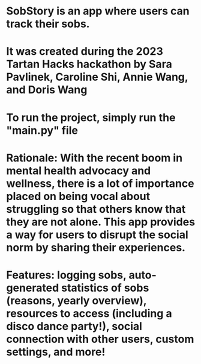 # SobStory is an app where users can track their sobs.
# It was created during the 2023 Tartan Hacks hackathon by Sara Pavlinek, Caroline Shi, Annie Wang, and Doris Wang
# To run the project, simply run the "main.py" file

# Rationale: With the recent boom in mental health advocacy and wellness, there is a lot of importance placed on being vocal about struggling so that others know that they are not alone. This app provides a way for users to disrupt the social norm by sharing their experiences.

# Features: logging sobs, auto-generated statistics of sobs (reasons, yearly overview), resources to access (including a disco dance party!), social connection with other users, custom settings, and more!
